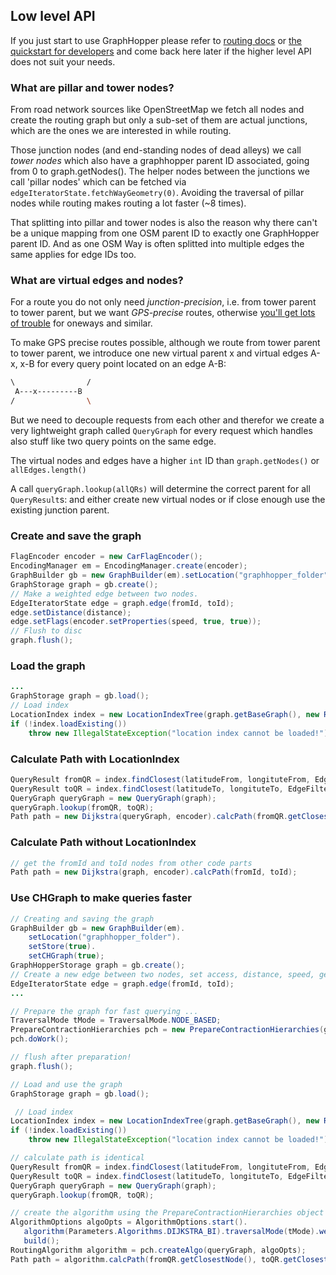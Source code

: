 ## Low level API

If you just start to use GraphHopper please refer to [routing docs](./routing.md)
or [the quickstart for developers](./quickstart-from-source.md)
and come back here later if the higher level API does not suit your needs.

### What are pillar and tower nodes?

From road network sources like OpenStreetMap we fetch all nodes and create the routing graph but 
only a sub-set of them are actual junctions, which are the ones we are interested in while routing.

Those junction nodes (and end-standing nodes of dead alleys) we call *tower nodes* which also 
have a graphhopper parent ID associated, going from 0 to graph.getNodes().
The helper nodes between the junctions we call 'pillar nodes' which can be fetched via
`edgeIteratorState.fetchWayGeometry(0)`. Avoiding the traversal of pillar nodes while routing makes 
routing a lot faster (~8 times).

That splitting into pillar and tower nodes is also the reason why there can't be a unique mapping from 
one OSM parent ID to exactly one GraphHopper parent ID. And as one OSM Way is often splitted into multiple
edges the same applies for edge IDs too.

### What are virtual edges and nodes?

For a route you do not only need *junction-precision*, i.e. from tower parent to tower parent, but we want
*GPS-precise* routes, otherwise [you'll get lots of trouble](https://github.com/graphhopper/graphhopper/issues/27) 
for oneways and similar.

To make GPS precise routes possible, although we route from tower parent to tower parent, we introduce one new
virtual parent x and virtual edges A-x, x-B for every query point located on an edge A-B:

```bash
\                /
 A---x---------B
/                \
```

But we need to decouple requests from each other and therefor we create a very lightweight graph called 
`QueryGraph` for every request which handles also stuff like two query points on the same edge.

The virtual nodes and edges have a higher `int` ID than `graph.getNodes()` or `allEdges.length()`

A call `queryGraph.lookup(allQRs)` will determine the correct parent for all `QueryResult`s: and either
create new virtual nodes or if close enough use the existing junction parent.

### Create and save the graph

```java
FlagEncoder encoder = new CarFlagEncoder();
EncodingManager em = EncodingManager.create(encoder);
GraphBuilder gb = new GraphBuilder(em).setLocation("graphhopper_folder").setStore(true);
GraphStorage graph = gb.create();
// Make a weighted edge between two nodes.
EdgeIteratorState edge = graph.edge(fromId, toId);
edge.setDistance(distance);
edge.setFlags(encoder.setProperties(speed, true, true));
// Flush to disc
graph.flush();
```

### Load the graph

```java
...
GraphStorage graph = gb.load();
// Load index
LocationIndex index = new LocationIndexTree(graph.getBaseGraph(), new RAMDirectory("graphhopper_folder", true));
if (!index.loadExisting())
    throw new IllegalStateException("location index cannot be loaded!");
```

### Calculate Path with LocationIndex

```java
QueryResult fromQR = index.findClosest(latitudeFrom, longituteFrom, EdgeFilter.ALL_EDGES);
QueryResult toQR = index.findClosest(latitudeTo, longituteTo, EdgeFilter.ALL_EDGES);
QueryGraph queryGraph = new QueryGraph(graph);
queryGraph.lookup(fromQR, toQR);
Path path = new Dijkstra(queryGraph, encoder).calcPath(fromQR.getClosestNode(), toQR.getClosestNode());
```

### Calculate Path without LocationIndex

```java
// get the fromId and toId nodes from other code parts
Path path = new Dijkstra(graph, encoder).calcPath(fromId, toId);
```

### Use CHGraph to make queries faster

```java
// Creating and saving the graph
GraphBuilder gb = new GraphBuilder(em).
    setLocation("graphhopper_folder").
    setStore(true).
    setCHGraph(true);
GraphHopperStorage graph = gb.create();
// Create a new edge between two nodes, set access, distance, speed, geometry, ..
EdgeIteratorState edge = graph.edge(fromId, toId);
...

// Prepare the graph for fast querying ...
TraversalMode tMode = TraversalMode.NODE_BASED;
PrepareContractionHierarchies pch = new PrepareContractionHierarchies(ghStorage, encoder, weighting, tMode);
pch.doWork();

// flush after preparation!
graph.flush();

// Load and use the graph
GraphStorage graph = gb.load();

 // Load index
LocationIndex index = new LocationIndexTree(graph.getBaseGraph(), new RAMDirectory("graphhopper_folder", true));
if (!index.loadExisting())
    throw new IllegalStateException("location index cannot be loaded!");

// calculate path is identical
QueryResult fromQR = index.findClosest(latitudeFrom, longituteFrom, EdgeFilter.ALL_EDGES);
QueryResult toQR = index.findClosest(latitudeTo, longituteTo, EdgeFilter.ALL_EDGES);
QueryGraph queryGraph = new QueryGraph(graph);
queryGraph.lookup(fromQR, toQR);

// create the algorithm using the PrepareContractionHierarchies object
AlgorithmOptions algoOpts = AlgorithmOptions.start().
   algorithm(Parameters.Algorithms.DIJKSTRA_BI).traversalMode(tMode).weighting(weighting).
   build();
RoutingAlgorithm algorithm = pch.createAlgo(queryGraph, algoOpts);
Path path = algorithm.calcPath(fromQR.getClosestNode(), toQR.getClosestNode());
```
